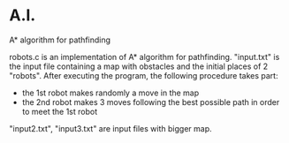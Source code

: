 A.I.
====

A* algorithm for pathfinding

robots.c is an implementation of A* algorithm for pathfinding.
"input.txt" is the input file containing a map with obstacles
and the initial places of 2 "robots".
After executing the program, the following procedure takes part:
- the 1st robot makes randomly a move in the map
- the 2nd robot makes 3 moves following the best possible path in order
to meet the 1st robot

"input2.txt", "input3.txt" are input files with bigger map.
